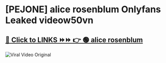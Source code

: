 
 # [PEJONE] alice rosenblum Onlyfans Leaked videow50vn

## <h2><a href="https://clipsfans.com/alice_rosenblum&ref=git">🔗 Click to LINKS ⏩⏩ 👉 🟢 alice rosenblum </a></h2>

<a href="https://clipsfans.com/alice_rosenblum&ref=git" rel="nofollow" data-target="animated-image.originalLink"><img src="https://i.ibb.co.com/xMMVF88/686577567.gif" alt="Viral Video Original" style="max-width: 100%; display: inline-block;" data-target="animated-image.originalImage"></a>

